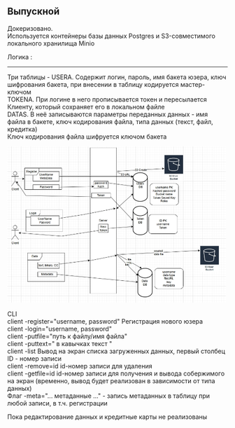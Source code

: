 ## Выпускной

Докеризовано.<br>
Используется контейнеры базы данных Postgres и S3-совместимого локального хранилища Minio<br>

Логика : <hr>

Три таблицы - 
USERA. Содержит логин, пароль, имя бакета юзера, ключ шифрования бакета, при внесении в таблицу кодируется мастер-ключом<br>
TOKENA. При логине в него прописывается токен и пересылается Клиенту, который сохраняет его в локальном файле<br>
DATAS. В неё записываются параметры переданных данных - имя файла в бакете, ключ кодирования файла, типа данных (текст, файл, кредитка) <br>
Ключ кодирования файла шифруется ключом бакета<br>

<img src="g.jpg" width="500" />

CLI <br>
client -register="username, password" Регистрация нового юзера<br>
client -login="username, password" <br>
client -putfile="путь к файлу/имя файла" <br>
client -puttext=" в кавычках текст " <br>
client -list Вывод на экран списка загруженных данных, первый столбец ID - номер записи <br>
client -remove=id id-номер записи для удаления <br>
client -getfile=id id-номер записи для получения и вывода собержимого на экран (временно, вывод будет реализован в зависимости от типа данных) <br>
Флаг -meta="... метаданные ..." - запись метаданных в таблицу при любой записи, в т.ч. регистрации <br>


Пока редактирование данных и кредитные карты не реализованы

